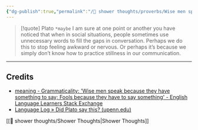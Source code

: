 ```yaml
---
{"dg-publish":true,"permalink":"/🚿 shower thoughts/proverbs/Wise men speak because they have something to say; Fools because they have to say something/","created":"2024-03-11T22:45:39.272-05:00","updated":"2024-03-12T12:18:44.000-05:00"}
---
```




> [!quote] Plato `*maybe`
> I am sure at one point or another you have noticed that when in social situations, people sometimes use unnecessary words to fill the gaps in conversation. Perhaps we do this to stop feeling awkward or nervous. Or perhaps it’s because we simply don’t know how to practice stillness in our communication.

---
## Credits
- [meaning - Grammaticality: 'Wise men speak because they have something to say; Fools because they have to say something' - English Language Learners Stack Exchange](https://ell.stackexchange.com/questions/247817/grammaticality-wise-men-speak-because-they-have-something-to-say-fools-becaus)
- [Language Log » Did Plato say this? (upenn.edu)](https://languagelog.ldc.upenn.edu/nll/?p=796)

[[🚿 shower thoughts/Shower Thoughts\|Shower Thoughts]]